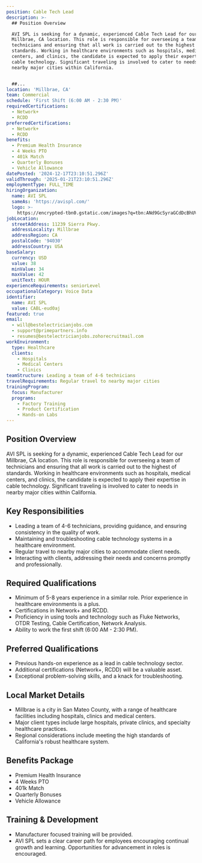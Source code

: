 ```yaml
---
position: Cable Tech Lead
description: >-
  ## Position Overview

  AVI SPL is seeking for a dynamic, experienced Cable Tech Lead for our
  Millbrae, CA location. This role is responsible for overseeing a team of
  technicians and ensuring that all work is carried out to the highest of
  standards. Working in healthcare environments such as hospitals, medical
  centers, and clinics, the candidate is expected to apply their expertise in
  cable technology. Significant traveling is involved to cater to needs in
  nearby major cities within California.


  ##...
location: 'Millbrae, CA'
team: Commercial
schedule: 'First Shift (6:00 AM - 2:30 PM)'
requiredCertifications:
  - Network+
  - RCDD
preferredCertifications:
  - Network+
  - RCDD
benefits:
  - Premium Health Insurance
  - 4 Weeks PTO
  - 401k Match
  - Quarterly Bonuses
  - Vehicle Allowance
datePosted: '2024-12-17T23:10:51.296Z'
validThrough: '2025-01-21T23:10:51.296Z'
employmentType: FULL_TIME
hiringOrganization:
  name: AVI SPL
  sameAs: 'https://avispl.com/'
  logo: >-
    https://encrypted-tbn0.gstatic.com/images?q=tbn:ANd9GcSyraGCdDcBhUVCLjb9MI2McsVysMD7wjYlIQ&s
jobLocation:
  streetAddress: 11239 Sierra Pkwy.
  addressLocality: Millbrae
  addressRegion: CA
  postalCode: '94030'
  addressCountry: USA
baseSalary:
  currency: USD
  value: 38
  minValue: 34
  maxValue: 42
  unitText: HOUR
experienceRequirements: seniorLevel
occupationalCategory: Voice Data
identifier:
  name: AVI SPL
  value: CABL-eud0aj
featured: true
email:
  - will@bestelectricianjobs.com
  - support@primepartners.info
  - resumes@bestelectricianjobs.zohorecruitmail.com
workEnvironment:
  type: Healthcare
  clients:
    - Hospitals
    - Medical Centers
    - Clinics
teamStructure: Leading a team of 4-6 technicians
travelRequirements: Regular travel to nearby major cities
trainingProgram:
  focus: Manufacturer
  programs:
    - Factory Training
    - Product Certification
    - Hands-on Labs
---
```




## Position Overview
AVI SPL is seeking for a dynamic, experienced Cable Tech Lead for our Millbrae, CA location. This role is responsible for overseeing a team of technicians and ensuring that all work is carried out to the highest of standards. Working in healthcare environments such as hospitals, medical centers, and clinics, the candidate is expected to apply their expertise in cable technology. Significant traveling is involved to cater to needs in nearby major cities within California.

## Key Responsibilities
- Leading a team of 4-6 technicians, providing guidance, and ensuring consistency in the quality of work.
- Maintaining and troubleshooting cable technology systems in a healthcare environment.
- Regular travel to nearby major cities to accommodate client needs.
- Interacting with clients, addressing their needs and concerns promptly and professionally.

## Required Qualifications
- Minimum of 5-8 years experience in a similar role. Prior experience in healthcare environments is a plus.
- Certifications in Network+ and RCDD.
- Proficiency in using tools and technology such as Fluke Networks, OTDR Testing, Cable Certification, Network Analysis.
- Ability to work the first shift (6:00 AM - 2:30 PM).

## Preferred Qualifications
- Previous hands-on experience as a lead in cable technology sector.
- Additional certifications (Network+, RCDD) will be a valuable asset.
- Exceptional problem-solving skills, and a knack for troubleshooting.

## Local Market Details
- Millbrae is a city in San Mateo County, with a range of healthcare facilities including hospitals, clinics and medical centers.
- Major client types include large hospitals, private clinics, and specialty healthcare practices.
- Regional considerations include meeting the high standards of California's robust healthcare system.

## Benefits Package
- Premium Health Insurance
- 4 Weeks PTO
- 401k Match
- Quarterly Bonuses
- Vehicle Allowance

## Training & Development
- Manufacturer focused training will be provided.
- AVI SPL sets a clear career path for employees encouraging continual growth and learning. Opportunities for advancement in roles is encouraged.